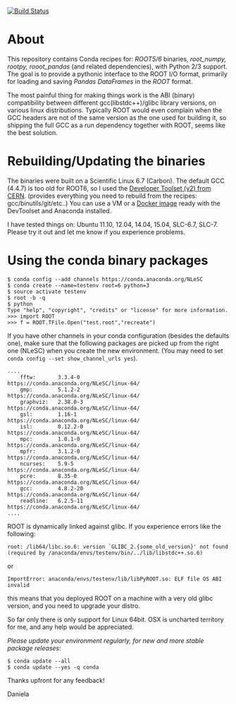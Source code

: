 

[![Build Status](https://travis-ci.org/remenska/conda-recipes.svg)](https://travis-ci.org/remenska/conda-recipes)

About
=============

This repository contains Conda recipes for: *ROOT5/6* binaries, *root_numpy, rootpy, rooot_pandas* (and related dependencies), with Python 2/3 support. The goal is to provide a pythonic interface to the ROOT I/O format, primarily for loading and saving *Pandas DataFrames* in the *ROOT* format.

The most painful thing for making things work is the ABI (binary) compatibility between different gcc(libstdc++)/glibc library versions, on various linux distributions.
Typically ROOT would even complain when the GCC headers are not of the same version as the one used for building it, so shipping the full GCC as a run dependency together with ROOT, seems like the best solution.

Rebuilding/Updating the binaries
=============
The binaries were built on a Scientific Linux 6.7 (Carbon). The default GCC (4.4.7) is too old for ROOT6, so I used the [Developer Toolset (v2) from CERN](http://linux.web.cern.ch/linux/devtoolset).
(provides everything you need to rebuild from the recipes: gcc/binutils/git/etc..)
You can use a VM or a [Docker image](https://hub.docker.com/r/remenska/slc6-devtoolset-2/) ready with the DevToolset and Anaconda installed.

I have tested things on: Ubuntu 11.10, 12.04, 14.04, 15.04, SLC-6.7, SLC-7. Please try it out and let me know if you experience problems. 

Using the conda binary packages
=============

```
$ conda config --add channels https://conda.anaconda.org/NLeSC
$ conda create --name=testenv root=6 python=3
$ source activate testenv
$ root -b -q
$ python
Type "help", "copyright", "credits" or "license" for more information.
>>> import ROOT
>>> f = ROOT.TFile.Open("test.root","recreate")
```

If you have other channels in your conda configuration (besides the defaults one), make sure that the following packages are picked up from the right one (NLeSC) when you create the new environment.
(You may need to set ``` conda config --set show_channel_urls yes ```).
```
....
    fftw:       3.3.4-0                https://conda.anaconda.org/NLeSC/linux-64/
    gmp:        5.1.2-2                https://conda.anaconda.org/NLeSC/linux-64/
    graphviz:   2.38.0-3               https://conda.anaconda.org/NLeSC/linux-64/
    gsl:        1.16-1                 https://conda.anaconda.org/NLeSC/linux-64/
    isl:        0.12.2-0               https://conda.anaconda.org/NLeSC/linux-64/
    mpc:        1.0.1-0                https://conda.anaconda.org/NLeSC/linux-64/
    mpfr:       3.1.2-0                https://conda.anaconda.org/NLeSC/linux-64/
    ncurses:    5.9-5                  https://conda.anaconda.org/NLeSC/linux-64/
    pcre:       8.35-0                 https://conda.anaconda.org/NLeSC/linux-64/
    gcc:        4.8.2-20               https://conda.anaconda.org/NLeSC/linux-64/
    readline:   6.2.5-11               https://conda.anaconda.org/NLeSC/linux-64/
....
```
ROOT is dynamically linked against glibc. If you experience errors like the following:

``` root: /lib64/libc.so.6: version `GLIBC_2.{some_old_version}' not found 
(required by /anaconda/envs/testenv/bin/../lib/libstdc++.so.6) ```

or

``` ImportError: anaconda/envs/testenv/lib/libPyROOT.so: ELF file OS ABI invalid ```

this means that you deployed ROOT on a machine with a very old glibc version, and you need to upgrade your distro. 

So far only there is only support for Linux 64bit. OSX is uncharted territory for me, and any help would be appreciated.

*Please update your environment regularly, for new and more stable package releases*:

```
$ conda update --all 
$ conda update --yes -q conda
```
Thanks upfront for any feedback!

Daniela
